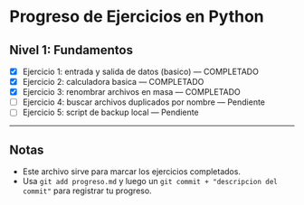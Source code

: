 # Progreso de Ejercicios en Python

## Nivel 1: Fundamentos

- [x] Ejercicio 1: entrada y salida de datos (basico)    —  COMPLETADO
- [x] Ejercicio 2: calculadora basica  			 —  COMPLETADO
- [x] Ejercicio 3: renombrar archivos en masa          	 —  COMPLETADO
- [ ] Ejercicio 4: buscar archivos duplicados por nombre —  Pendiente
- [ ] Ejercicio 5: script de backup local             	 —  Pendiente

---

## Notas

- Este archivo sirve para marcar los ejercicios completados.
- Usa `git add progreso.md` y luego un `git commit + "descripcion del commit"` para registrar tu progreso.

